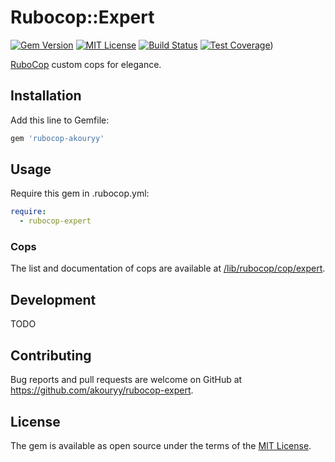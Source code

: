 # Rubocop::Expert

[![Gem Version](https://badge.fury.io/rb/rubocop-expert.svg)](https://badge.fury.io/rb/rubocop-expert)
[![MIT License](https://img.shields.io/badge/license-MIT-blue.svg)](LICENSE.txt)
[![Build Status](https://travis-ci.org/akouryy/rubocop-expert.svg?branch=master)](https://travis-ci.org/akouryy/rubocop-expert)
[![Test Coverage](https://api.codeclimate.com/v1/badges/75e1c678fc0ee4fa0493/test_coverage)](https://codeclimate.com/github/akouryy/rubocop-expert/test_coverage))

[RuboCop](https://github.com/rubocop-hq/rubocop/) custom cops for elegance.

## Installation

Add this line to Gemfile:

```ruby
gem 'rubocop-akouryy'
```

## Usage

Require this gem in .rubocop.yml:

```yaml
require:
  - rubocop-expert
```

### Cops

The list and documentation of cops are available at
[/lib/rubocop/cop/expert](https://github.com/akouryy/rubocop-expert/tree/master/lib/rubocop/cop/expert).

## Development

TODO

## Contributing

Bug reports and pull requests are welcome on GitHub at https://github.com/akouryy/rubocop-expert.

## License

The gem is available as open source under the terms of the [MIT License](https://opensource.org/licenses/MIT).
